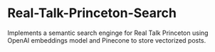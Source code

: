 # Real-Talk-Princeton-Search

Implements a semantic search enginge for Real Talk Princeton using OpenAI embeddings model and Pinecone to store vectorized posts. 
